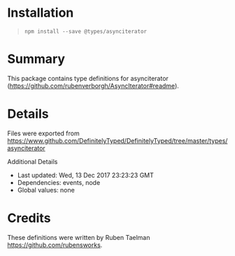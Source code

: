# Installation
> `npm install --save @types/asynciterator`

# Summary
This package contains type definitions for asynciterator (https://github.com/rubenverborgh/AsyncIterator#readme).

# Details
Files were exported from https://www.github.com/DefinitelyTyped/DefinitelyTyped/tree/master/types/asynciterator

Additional Details
 * Last updated: Wed, 13 Dec 2017 23:23:23 GMT
 * Dependencies: events, node
 * Global values: none

# Credits
These definitions were written by Ruben Taelman <https://github.com/rubensworks>.
